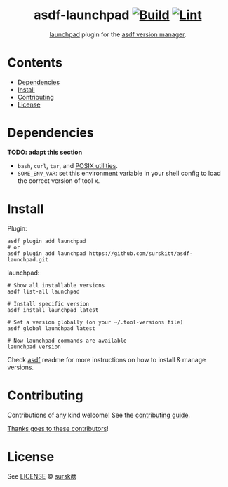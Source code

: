 <div align="center">

# asdf-launchpad [![Build](https://github.com/surskitt/asdf-launchpad/actions/workflows/build.yml/badge.svg)](https://github.com/surskitt/asdf-launchpad/actions/workflows/build.yml) [![Lint](https://github.com/surskitt/asdf-launchpad/actions/workflows/lint.yml/badge.svg)](https://github.com/surskitt/asdf-launchpad/actions/workflows/lint.yml)

[launchpad](https://docs.mirantis.com/mke/3.7/launchpad.html) plugin for the [asdf version manager](https://asdf-vm.com).

</div>

# Contents

- [Dependencies](#dependencies)
- [Install](#install)
- [Contributing](#contributing)
- [License](#license)

# Dependencies

**TODO: adapt this section**

- `bash`, `curl`, `tar`, and [POSIX utilities](https://pubs.opengroup.org/onlinepubs/9699919799/idx/utilities.html).
- `SOME_ENV_VAR`: set this environment variable in your shell config to load the correct version of tool x.

# Install

Plugin:

```shell
asdf plugin add launchpad
# or
asdf plugin add launchpad https://github.com/surskitt/asdf-launchpad.git
```

launchpad:

```shell
# Show all installable versions
asdf list-all launchpad

# Install specific version
asdf install launchpad latest

# Set a version globally (on your ~/.tool-versions file)
asdf global launchpad latest

# Now launchpad commands are available
launchpad version
```

Check [asdf](https://github.com/asdf-vm/asdf) readme for more instructions on how to
install & manage versions.

# Contributing

Contributions of any kind welcome! See the [contributing guide](contributing.md).

[Thanks goes to these contributors](https://github.com/surskitt/asdf-launchpad/graphs/contributors)!

# License

See [LICENSE](LICENSE) © [surskitt](https://github.com/surskitt/)
